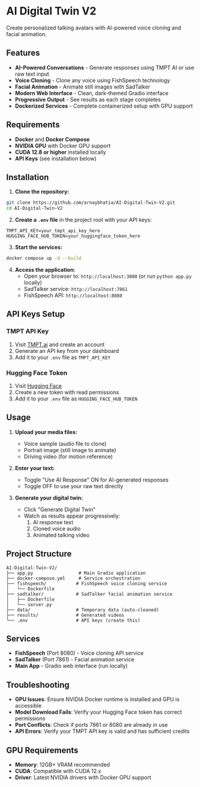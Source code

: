 # AI Digital Twin V2

Create personalized talking avatars with AI-powered voice cloning and facial animation.

## Features

- **AI-Powered Conversations** - Generate responses using TMPT AI or use raw text input
- **Voice Cloning** - Clone any voice using FishSpeech technology
- **Facial Animation** - Animate still images with SadTalker
- **Modern Web Interface** - Clean, dark-themed Gradio interface
- **Progressive Output** - See results as each stage completes
- **Dockerized Services** - Complete containerized setup with GPU support

## Requirements

- **Docker** and **Docker Compose**
- **NVIDIA GPU** with Docker GPU support
- **CUDA 12.8 or higher** installed locally
- **API Keys** (see installation below)

## Installation

1. **Clone the repository:**
```bash
git clone https://github.com/arnaybhatia/AI-Digital-Twin-V2.git
cd AI-Digital-Twin-V2
```

2. **Create a `.env` file** in the project root with your API keys:
```env
TMPT_API_KEY=your_tmpt_api_key_here
HUGGING_FACE_HUB_TOKEN=your_huggingface_token_here
```

3. **Start the services:**
```bash
docker compose up -d --build
```

4. **Access the application:**
   - Open your browser to: `http://localhost:3000` (or run `python app.py` locally)
   - SadTalker service: `http://localhost:7861`
   - FishSpeech API: `http://localhost:8080`

## API Keys Setup

### TMPT API Key
1. Visit [TMPT.ai](https://tmpt.ai) and create an account
2. Generate an API key from your dashboard
3. Add it to your `.env` file as `TMPT_API_KEY`

### Hugging Face Token
1. Visit [Hugging Face](https://huggingface.co/settings/tokens)
2. Create a new token with read permissions
3. Add it to your `.env` file as `HUGGING_FACE_HUB_TOKEN`

## Usage

1. **Upload your media files:**
   - Voice sample (audio file to clone)
   - Portrait image (still image to animate)
   - Driving video (for motion reference)

2. **Enter your text:**
   - Toggle "Use AI Response" ON for AI-generated responses
   - Toggle OFF to use your raw text directly

3. **Generate your digital twin:**
   - Click "Generate Digital Twin"
   - Watch as results appear progressively:
     1. AI response text
     2. Cloned voice audio
     3. Animated talking video

## Project Structure

```
AI-Digital-Twin-V2/
├── app.py                 # Main Gradio application
├── docker-compose.yml     # Service orchestration
├── fishspeech/           # FishSpeech voice cloning service
│   └── Dockerfile
├── sadtalker/            # SadTalker facial animation service
│   ├── Dockerfile
│   └── server.py
├── data/                 # Temporary data (auto-cleaned)
├── results/              # Generated videos
└── .env                  # API keys (create this)
```

## Services

- **FishSpeech** (Port 8080) - Voice cloning API service
- **SadTalker** (Port 7861) - Facial animation service  
- **Main App** - Gradio web interface (run locally)

## Troubleshooting

- **GPU Issues**: Ensure NVIDIA Docker runtime is installed and GPU is accessible
- **Model Download Fails**: Verify your Hugging Face token has correct permissions
- **Port Conflicts**: Check if ports 7861 or 8080 are already in use
- **API Errors**: Verify your TMPT API key is valid and has sufficient credits

## GPU Requirements

- **Memory**: 12GB+ VRAM recommended
- **CUDA**: Compatible with CUDA 12.x
- **Driver**: Latest NVIDIA drivers with Docker GPU support